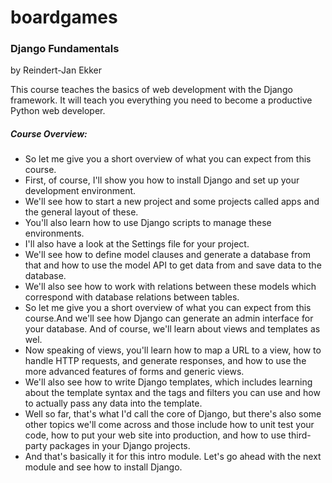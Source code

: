 # boardgames

<h3>Django Fundamentals</h3> 
<p>by Reindert-Jan Ekker</p>

This course teaches the basics of web development with the Django framework. 
It will teach you everything you need to become a productive Python web developer.

<h5>Course Overview:</h5>

<ul>
  <li>So let me give you a short overview of what you can expect from this course. </li>
  <li>First, of course, I'll show you how to install Django and set up your development environment. </li>
  <li>We'll see how to start a new project and some projects called apps and the general layout of these.</li>
  <li>You'll also learn how to use Django scripts to manage these environments. </li>
  <li>I'll also have a look at the Settings file for your project.  </li>
  <li>We'll see how to define model clauses and generate a database from that and how to use the model API to get data from and save data to the database.  </li>
  <li>We'll also see how to work with relations between these models which correspond with database relations between tables.  </li>
  <li>So let me give you a short overview of what you can expect from this course.And we'll see how Django can generate an admin interface for your database. And of course, we'll learn about views and templates as wel.  </li>
  <li>Now speaking of views, you'll learn how to map a URL to a view, how to handle HTTP requests, and generate responses, and how to use the more advanced features of forms and generic views.</li>
  <li>We'll also see how to write Django templates, which includes learning about the template syntax and the tags and filters you can use and how to actually pass any data into the template.  </li>
  <li>Well so far, that's what I'd call the core of Django, but there's also some other topics we'll come across and those include how to unit test your code, how to put your web site into production, and how to use third-party packages in your Django projects. </li>
  <li>And that's basically it for this intro module. Let's go ahead with the next module and see how to install Django.</li>
</ul>





